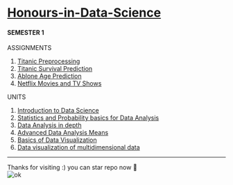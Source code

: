 # [Honours-in-Data-Science](https://learning.oreilly.com/library/view/data-science-from/9781491901410/ch01.html#introduction)

#### SEMESTER 1 

ASSIGNMENTS
1. [Titanic Preprocessing](https://github.com/maneprajakta/Honours-in-Data-Science/tree/main/SEM1/Assignments/1.Titanic_Preprocessig)
2. [Titanic Survival Prediction](https://github.com/maneprajakta/Honours-in-Data-Science/tree/main/SEM1/Assignments/2.Titanic_Survival_Prediction)
3. [Ablone Age Prediction](https://github.com/maneprajakta/Honours-in-Data-Science/tree/main/SEM1/Assignments/3.Ablone_Age_Prediction)
4. [Netflix Movies and TV Shows](https://github.com/maneprajakta/Honours-in-Data-Science/tree/main/SEM1/Assignments/4.Netflix%20Movies%20and%20TV%20Shows)

UNITS
1. [Introduction to Data Science](https://github.com/maneprajakta/Honours-in-Data-Science/tree/main/SEM1/Unit1)
2. [Statistics and Probability basics for Data Analysis](https://github.com/maneprajakta/Honours-in-Data-Science/tree/main/SEM1/Unit2)
3. [Data Analysis in depth](https://github.com/maneprajakta/Honours-in-Data-Science/tree/main/SEM1/Unit3)
4. [Advanced Data Analysis Means](https://github.com/maneprajakta/Honours-in-Data-Science/tree/main/SEM1/Unit4)
5. [Basics of Data Visualization](https://github.com/maneprajakta/Honours-in-Data-Science/tree/main/SEM1/Unit5)
6. [Data visualization of multidimensional data](https://github.com/maneprajakta/Honours-in-Data-Science/tree/main/SEM1/Unit6)


----------------------------
Thanks for visiting :) you can star repo now 🌠<br>
![ok](https://user-images.githubusercontent.com/57425995/112577192-e7d8be00-8e19-11eb-90b1-0e4f32d29f4d.jpg)






